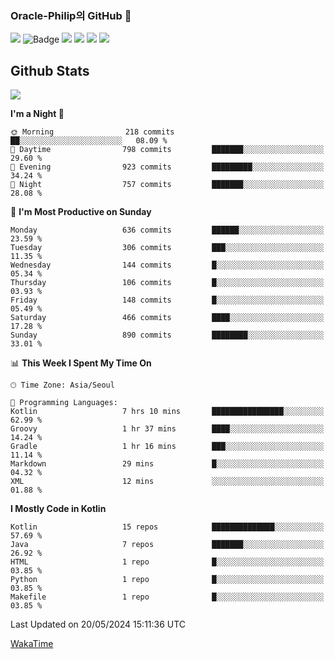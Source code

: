 ### Oracle-Philip의 GitHub 👋

<img src="https://img.shields.io/badge/ -Kotlin-black?style=flat-square&logo=Kotlin&logoColor=#7F52FF"/></a>
![Badge](http://img.shields.io/badge/-Java-black?style=flat-square)
<img src="https://img.shields.io/badge/ -JavaScript-black?style=flat-square&logo=JavaScript&logoColor=#3DDC84"/></a>
<img src="https://img.shields.io/badge/ -Python-black?style=flat-square&logo=Python&logoColor=#3DDC84"/></a>
<img src="https://img.shields.io/badge/ -Android-black?style=flat-square&logo=Android&logoColor=#3DDC84"/></a>
<img src="https://img.shields.io/badge/ -BLE-black?style=flat-square&logo=Bluetooth&logoColor=#0082FC"/></a>

<!--
<img src="https://img.shields.io/badge/ -STM32F103-black?style=flat-square&logo=STMicroelectronics&logoColor=#03234B"/></a>
<img src="https://img.shields.io/badge/ -Qt-black?style=flat-square&logo=Qt&logoColor=#41CD52"/></a>
-->

<!--
![Badge](http://img.shields.io/badge/-Java-black?style=flat-square)
![Badge](http://img.shields.io/badge/-Koltin-black?style=flat-square)
![Badge](http://img.shields.io/badge/-Dart-black?style=flat-square)
![Badge](http://img.shields.io/badge/-Android-black?style=flat-square)
![Badge](http://img.shields.io/badge/-Flutter-black?style=flat-square)
![Badge](http://img.shields.io/badge/-Firebase-black?style=flat-square)
-->

## Github Stats  
<div align="left"><img src="https://github-readme-stats.vercel.app/api?username=Oracle-Philip&show_icons=true&count_private=true&hide_border=true" align="center" /></div>


<!--START_SECTION:waka-->
**I'm a Night 🦉** 

```text
🌞 Morning                218 commits         ██░░░░░░░░░░░░░░░░░░░░░░░   08.09 % 
🌆 Daytime                798 commits         ███████░░░░░░░░░░░░░░░░░░   29.60 % 
🌃 Evening                923 commits         █████████░░░░░░░░░░░░░░░░   34.24 % 
🌙 Night                  757 commits         ███████░░░░░░░░░░░░░░░░░░   28.08 % 
```
📅 **I'm Most Productive on Sunday** 

```text
Monday                   636 commits         ██████░░░░░░░░░░░░░░░░░░░   23.59 % 
Tuesday                  306 commits         ███░░░░░░░░░░░░░░░░░░░░░░   11.35 % 
Wednesday                144 commits         █░░░░░░░░░░░░░░░░░░░░░░░░   05.34 % 
Thursday                 106 commits         █░░░░░░░░░░░░░░░░░░░░░░░░   03.93 % 
Friday                   148 commits         █░░░░░░░░░░░░░░░░░░░░░░░░   05.49 % 
Saturday                 466 commits         ████░░░░░░░░░░░░░░░░░░░░░   17.28 % 
Sunday                   890 commits         ████████░░░░░░░░░░░░░░░░░   33.01 % 
```


📊 **This Week I Spent My Time On** 

```text
🕑︎ Time Zone: Asia/Seoul

💬 Programming Languages: 
Kotlin                   7 hrs 10 mins       ████████████████░░░░░░░░░   62.99 % 
Groovy                   1 hr 37 mins        ████░░░░░░░░░░░░░░░░░░░░░   14.24 % 
Gradle                   1 hr 16 mins        ███░░░░░░░░░░░░░░░░░░░░░░   11.14 % 
Markdown                 29 mins             █░░░░░░░░░░░░░░░░░░░░░░░░   04.32 % 
XML                      12 mins             ░░░░░░░░░░░░░░░░░░░░░░░░░   01.88 % 
```

**I Mostly Code in Kotlin** 

```text
Kotlin                   15 repos            ██████████████░░░░░░░░░░░   57.69 % 
Java                     7 repos             ███████░░░░░░░░░░░░░░░░░░   26.92 % 
HTML                     1 repo              █░░░░░░░░░░░░░░░░░░░░░░░░   03.85 % 
Python                   1 repo              █░░░░░░░░░░░░░░░░░░░░░░░░   03.85 % 
Makefile                 1 repo              █░░░░░░░░░░░░░░░░░░░░░░░░   03.85 % 
```




 Last Updated on 20/05/2024 15:11:36 UTC
<!--END_SECTION:waka-->


<!--
**Oracle-Philip/Oracle-Philip** is a ✨ _special_ ✨ repository because its `README.md` (this file) appears on your GitHub profile.

Here are some ideas to get you started:

- 🔭 I’m currently working on ...
- 🌱 I’m currently learning ...
- 👯 I’m looking to collaborate on ...
- 🤔 I’m looking for help with ...
- 💬 Ask me about ...
- 📫 How to reach me: ...
- 😄 Pronouns: ...
- ⚡ Fun fact: ...
-->


[WakaTime](https://wakatime.com/dashboard)
